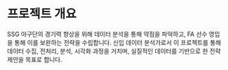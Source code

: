# 프로젝트 개요

SSG 야구단의 경기력 향상을 위해 데이터 분석을 통해 약점을 파악하고, FA 선수 영입을 통해 이를 보완하는 전략을 수립합니다. 신입 데이터 분석가로서 이 프로젝트를 통해 데이터 수집, 전처리, 분석, 시각화 과정을 거치며, 실질적인 데이터를 기반으로 한 전략 제안을 목표로 합니다.

